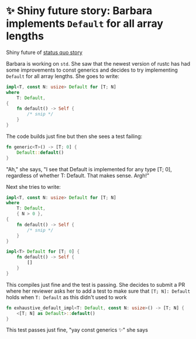 # ✨ Shiny future story: Barbara implements `Default` for all array lengths

Shiny future of [status quo story](../status_quo/array_default.md)

Barbara is working on `std`. She saw that the newest version of rustc has had some improvements to const generics
and decides to try implementing `Default` for all array lengths. She goes to write:

```rust
impl<T, const N: usize> Default for [T; N]
where
    T: Default,
{
    fn default() -> Self {
        /* snip */
    }
}
```

The code builds just fine but then she sees a test failing:
```rust
fn generic<T>() -> [T; 0] {
    Default::default()
}
```

"Ah," she says, "I see that Default is implemented for any type [T; 0], regardless of whether T: Default. That makes sense. Argh!"

Next she tries to write:
```rust
impl<T, const N: usize> Default for [T; N]
where
    T: Default,
    { N > 0 },
{
    fn default() -> Self {
        /* snip */
    }
}

impl<T> Default for [T; 0] {
    fn default() -> Self {
        []
    }
}
```

This compiles just fine and the test is passing. She decides to submit a PR where her reviewer asks her to 
add a test to make sure that `[T; N]: Default` holds when `T: Default` as this didn't used to work

```rust
fn exhaustive_default_impl<T: Default, const N: usize>() -> [T; N] {
    <[T; N] as Default>::default()
}
```

This test passes just fine, "yay const generics ✨" she says
